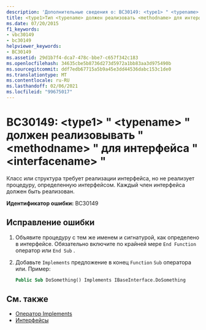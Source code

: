 ```yaml
---
description: 'Дополнительные сведения о: BC30149: <type1> " <typename> " должен реализовывать " <methodname> " для интерфейса "<interfacename>'
title: <type1>Тип <typename> должен реализовать <methodname> для интерфейса <interfacename>
ms.date: 07/20/2015
f1_keywords:
- vbc30149
- bc30149
helpviewer_keywords:
- BC30149
ms.assetid: 29d1b7f4-dca7-478c-bbe7-c657f342c183
ms.openlocfilehash: 34635cbe5b8736d273d5972a1bb83aa3d975490b
ms.sourcegitcommit: ddf7edb67715a5b9a45e3dd44536dabc153c1de0
ms.translationtype: MT
ms.contentlocale: ru-RU
ms.lasthandoff: 02/06/2021
ms.locfileid: "99675017"
---
```

# <a name="bc30149-type1typename-must-implement-methodname-for-interface-interfacename"></a>BC30149: \<type1> " \<typename> " должен реализовывать " \<methodname> " для интерфейса " \<interfacename> "

Класс или структура требует реализации интерфейса, но не реализует процедуру, определенную интерфейсом. Каждый член интерфейса должен быть реализован.

 **Идентификатор ошибки:** BC30149

## <a name="to-correct-this-error"></a>Исправление ошибки

1. Объявите процедуру с тем же именем и сигнатурой, как определено в интерфейсе. Обязательно включите по крайней мере `End Function` оператор или `End Sub` .

2. Добавьте `Implements` предложение в конец `Function` `Sub` оператора или. Пример:

    ```vb
    Public Sub DoSomething() Implements IBaseInterface.DoSomething
    ```

## <a name="see-also"></a>См. также

- [Оператор Implements](../statements/implements-statement.md)
- [Интерфейсы](../../programming-guide/language-features/interfaces/index.md)
